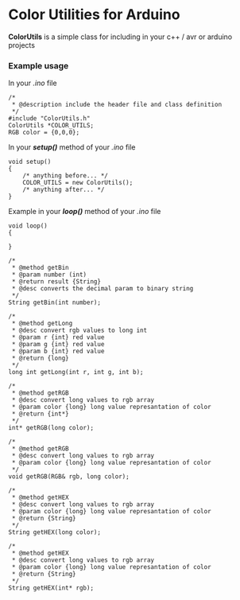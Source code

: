 # Color Utilities for Arduino
**ColorUtils** is a simple class for including in your c++ / avr or arduino projects

### Example usage

In your *.ino* file

```
/*
 * @description include the header file and class definition
 */
#include "ColorUtils.h"
ColorUtils *COLOR_UTILS;
RGB color = {0,0,0};
```

In your ***setup()*** method of your *.ino* file

```
void setup()
{
	/* anything before... */
	COLOR_UTILS = new ColorUtils();
	/* anything after... */	
}
```

Example in your ***loop()*** method of your *.ino* file

```
void loop()
{
  
}
```





```
/*
 * @method getBin
 * @param number (int)
 * @return result {String} 
 * @desc converts the decimal param to binary string
 */
String getBin(int number);
```

```
/*
 * @method getLong
 * @desc convert rgb values to long int
 * @param r {int} red value
 * @param g {int} red value
 * @param b {int} red value
 * @return {long}
 */
long int getLong(int r, int g, int b);
```

```
/*
 * @method getRGB
 * @desc convert long values to rgb array
 * @param color {long} long value represantation of color
 * @return {int*}
 */
int* getRGB(long color);
```

```
/*
 * @method getRGB
 * @desc convert long values to rgb array
 * @param color {long} long value represantation of color
 */
void getRGB(RGB& rgb, long color);
```

```
/*
 * @method getHEX
 * @desc convert long values to rgb array
 * @param color {long} long value represantation of color
 * @return {String}
 */
String getHEX(long color);
```

```
/*
 * @method getHEX
 * @desc convert long values to rgb array
 * @param color {long} long value represantation of color
 * @return {String}
 */
String getHEX(int* rgb);
```

